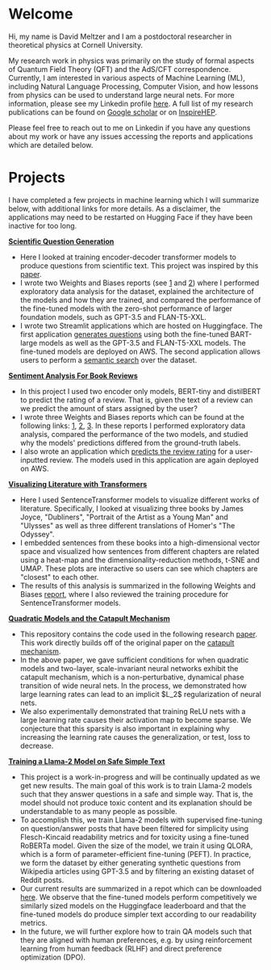 # Welcome

Hi, my name is David Meltzer and I am a postdoctoral researcher in theoretical physics at Cornell University. 

My research work in physics was primarily on the study of formal aspects of Quantum Field Theory (QFT) and the AdS/CFT correspondence. Currently, I am interested in various aspects of Machine Learning (ML), including Natural Language Processing, Computer Vision, and how lessons from physics can be used to understand large neural nets. For more information, please see my Linkedin profile <a href="https://www.linkedin.com/in/david-meltzer-12a72162/">here</a>. A full list of my research publications can be found on <a href="https://scholar.google.com/citations?hl=en&user=jkez7jMAAAAJ">Google scholar</a> or on <a href="https://inspirehep.net/authors/1430989?ui-citation-summary=true">InspireHEP</a>. 

Please feel free to reach out to me on Linkedin if you have any questions about my work or have any issues accessing the reports and applications which are detailed below.

# Projects

I have completed a few projects in machine learning which I will summarize below, with additional links for more details. As a disclaimer, the applications may need to be restarted on Hugging Face if they have been inactive for too long.

<a href="https://github.com/david-meltzer/Longform-Question-Generation">**Scientific Question Generation**</a>
<ul>
 <li>Here I looked at training encoder-decoder transformer models to produce questions from scientific text. This project was inspired by this <a href="https://arxiv.org/abs/2210.11536">paper</a>.</li>
 <li>I wrote two Weights and Biases reports (see <a href="https://api.wandb.ai/links/dmeltzer/7an677es">1</a> and <a href="https://wandb.ai/dmeltzer/Question_Generation/reports/Exploratory-Data-Analysis-for-r-AskScience--Vmlldzo0MjQwODg1">2</a>) where I performed exploratory data analysis for the dataset, explained the architecture of the models and how they are trained, and compared the performance of the fine-tuned models with the zero-shot performance of larger foundation models, such as GPT-3.5 and FLAN-T5-XXL.
 </li>
 <li>
  I wrote two Streamlit applications which are hosted on Huggingface. The first application <a href="https://huggingface.co/spaces/dhmeltzer/qg_generation">generates questions</a> using both the fine-tuned BART-large models as well as the GPT-3.5 and FLAN-T5-XXL models. The fine-tuned models are deployed on AWS. The second application allows users to perform a <a href="https://huggingface.co/spaces/dhmeltzer/semantic">semantic search</a> over the dataset.
 </li>
</ul>

<a href="https://github.com/david-meltzer/Goodreads-Sentiment-Analysis">**Sentiment Analysis For Book Reviews**</a>
<ul>
 <li>In this project I used two encoder only models, BERT-tiny and distilBERT to predict the rating of a review. That is, given the text of a review can we predict the amount of stars assigned by the user?</li>
 <li> I wrote three Weights and Biases reports which can be found at the following links: <a href="https://api.wandb.ai/links/dmeltzer/ilnx2o0v">1</a>, <a href="https://api.wandb.ai/links/dmeltzer/s840cljt">2</a>, <a href="https://wandb.ai/dmeltzer/mlops-course-assgn3/reports/Goodreads-Reviews-Week-3--VmlldzozNzYxODkz">3</a>. In these reports I performed exploratory data analysis, compared the performance of the two models, and studied why the models' predictions differed from the ground-truth labels.</li>
 <li> I also wrote an application which <a href="https://huggingface.co/spaces/dhmeltzer/Sentiment-of-Book-Reviews">predicts the review rating</a> for a user-inputted review. The models used in this application are again deployed on AWS.</li>
</ul>

<a href="https://github.com/david-meltzer/gutenberg">**Visualizing Literature with Transformers**</a>
<ul>
 <li>Here I used SentenceTransformer models to visualize different works of literature. Specifically, I looked at visualizing three books by James Joyce, "Dubliners", "Portrait of the Artist as a Young Man" and "Ulysses" as well as three different translations of Homer's "The Odyssey".</li>
 <li>I embedded sentences from these books into a high-dimensional vector space and visualized how sentences from different chapters are related using a heat-map and the dimensionality-reduction methods, t-SNE and UMAP. These plots are interactive so users can see which chapters are "closest" to each other. </li>
 <li>The results of this analysis is summarized in the following Weights and Biases <a href="https://wandb.ai/dmeltzer/gutenberg/reports/Copy-of-Visualizing-Literature-using-Transformers--Vmlldzo1NzU5NjU0">report</a>, where I also reviewed the training procedure for SentenceTransformer models. </li>
</ul>

<a href="https://github.com/david-meltzer/quadratic_model">**Quadratic Models and the Catapult Mechanism**</a>
<ul>
 <li>This repository contains the code used in the following research <a href="https://arxiv.org/abs/2301.07737">paper</a>. This work directly builds off of the original paper on the <a href="https://arxiv.org/abs/2003.02218">catapult mechanism</a>.</li>
 <li>In the above paper, we gave sufficient conditions for when quadratic models and two-layer, scale-invariant neural networks exhibit the catapult mechanism, which is a non-perturbative, dynamical phase transition of wide neural nets. In the process, we demonstrated how large learning rates can lead to an implicit $L_2$ regularization of neural nets.</li>
 <li>We also experimentally demonstrated that training ReLU nets with a large learning rate causes their activation map to become sparse. We conjecture that this sparsity is also important in explaining why increasing the learning rate causes the generalization, or test, loss to decrease.</li>
</ul>

<a href="https://github.com/david-meltzer/LLMs">**Training a Llama-2 Model on Safe Simple Text**</a>
<ul>
 <li>
  This project is a work-in-progress and will be continually updated as we get new results. The main goal of this work is to train Llama-2 models such that they answer questions in a safe and simple way. That is, the model should not produce toxic content and its explanation should be understandable to as many people as possible.
 </li>
 <li>
  To accomplish this, we train Llama-2 models with supervised fine-tuning on question/answer posts that have been filtered for simplicity using Flesch-Kincaid readability metrics and for toxicity using a fine-tuned RoBERTa model. Given the size of the model, we train it using QLORA, which is a form of parameter-efficient fine-tuning (PEFT). In practice, we form the dataset by either generating synthetic questions from Wikipedia articles using GPT-3.5 and by filtering an existing dataset of Reddit posts.
 </li>
 <li>Our current results are summarized in a repot which can be downloaded <a href="https://github.com/david-meltzer/LLMs/blob/main/report/summary.pdf">here</a>. We observe that the fine-tuned models perform competitively we similarly sized models on the Huggingface <a="https://huggingface.co/spaces/HuggingFaceH4/open_llm_leaderboard">leaderboard</a> and that the fine-tuned models do produce simpler text according to our readability metrics.</li>
 <li> In the future, we will further explore how to train QA models such that they are aligned with human preferences, e.g. by using reinforcement learning from human feedback (RLHF) and direct preference optimization (DPO).</li>
</ul>
 
<!--
**david-meltzer/david-meltzer** is a ✨ _special_ ✨ repository because its `README.md` (this file) appears on your GitHub profile.

Here are some ideas to get you started:

- 🔭 I’m currently working on ...
- 🌱 I’m currently learning ...
- 👯 I’m looking to collaborate on ...
- 🤔 I’m looking for help with ...
- 💬 Ask me about ...
- 📫 How to reach me: ...
- 😄 Pronouns: ...
- ⚡ Fun fact: ...
-->
